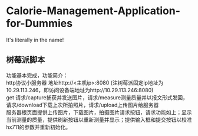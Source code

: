 # Calorie-Management-Application-for-Dummies
It's literally in the name!
## 树莓派脚本
功能基本完成，功能简介：  
http协议小服务器 地址http://<主机ip>:8080 (注树莓派固定ip地址为10.29.113.246，即访问设备端地址为http://10.29.113.246:8080)  
 get 请求/capture捕获并发送图片，请求/measure测量质量并以报文形式发回，请求/download下载上次所拍照片，请求/upload上传图片给服务器  
服务器根页面提供上传图片，下载图片，拍摄图片请求按钮，请求功能如上；显示当前测量的质量，提供刷新按钮以重新测量并显示；提供输入框和提交按钮以校准hx711的参数并重新初始化。  
